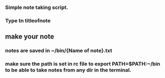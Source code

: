 ### Simple note taking script.

### Type tn titleofnote

## make your note

### notes are saved in ~/bin/{Name of note}.txt

### make sure the path is set in rc file to export PATH=$PATH:~/bin to be able to take notes from any dir in the terminal.
